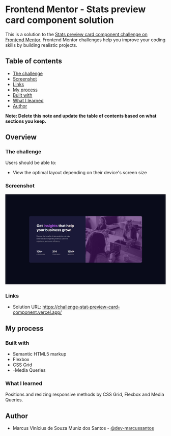 # Frontend Mentor - Stats preview card component solution

This is a solution to the [Stats preview card component challenge on Frontend Mentor](https://www.frontendmentor.io/challenges/stats-preview-card-component-8JqbgoU62). Frontend Mentor challenges help you improve your coding skills by building realistic projects. 

## Table of contents

  - [The challenge](#the-challenge)
  - [Screenshot](#screenshot)
  - [Links](#links)
  - [My process](#my-process)
  - [Built with](#built-with)
  - [What I learned](#what-i-learned)
  - [Author](#author)


**Note: Delete this note and update the table of contents based on what sections you keep.**

## Overview

### The challenge

Users should be able to:

- View the optimal layout depending on their device's screen size

### Screenshot

![](./screenshot.jpg)

### Links

- Solution URL: https://challenge-stat-preview-card-component.vercel.app/

## My process

### Built with

- Semantic HTML5 markup
- Flexbox
- CSS Grid
- -Media Queries

### What I learned

Positions and resizing responsive methods by CSS Grid, Flexbox and Media Queries.

## Author

- Marcus Vinícius de Souza Muniz dos Santos - [@dev-marcussantos](https://www.frontendmentor.io/profile/dev-marcussantos)

